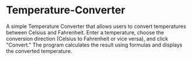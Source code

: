 # Temperature-Converter
A simple Temperature Converter that allows users to convert temperatures between Celsius and Fahrenheit. Enter a temperature, choose the conversion direction (Celsius to Fahrenheit or vice versa), and click "Convert." The program calculates the result using formulas and displays the converted temperature.
